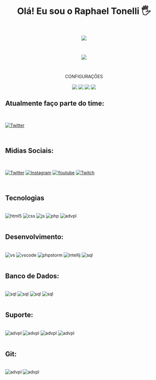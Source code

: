<h1 align='center'> Olá! Eu sou o Raphael Tonelli 🖐️</h1>

<div><br/></div>

<p align='center' style='text-align: center'>
<img src="https://github-readme-stats.vercel.app/api?username=tonellimg&show_icons=true&theme=dark&count_private=true">
</p>

<br/>

<p style='text-align: center'>
<img src="https://github-readme-stats.vercel.app/api/top-langs/?username=tonellimg&theme=dark" >
</p>

<div><br/></div>

<p align='center'>
  CONFIGURAÇÕES<br/><br/>
  <img src="https://img.shields.io/badge/windows-11-blue" />
  <img src="https://img.shields.io/badge/ryzen-5600x-red" />
  <img src="https://img.shields.io/badge/nvidia-rtx3070-green" />
  <img src="https://img.shields.io/badge/ram-16gb-yellow" />
</p>


## Atualmente faço parte do time:

<div><br/></div>

[![Twitter](https://img.shields.io/badge/.iNi_Sistemas-1086e4?style=for-the-badge&logoColor=white)](https://github.com/PontoIniSistemas)

<div><br/></div>

## Midias Sociais: 

<div><br/></div>

[![Twitter](https://img.shields.io/badge/Twitter-23b8fe?style=for-the-badge&logo=twitter&logoColor=white)](https://twitter.com/TonelliMG)
[![Instagram](https://img.shields.io/badge/Instagram-E4405F?style=for-the-badge&logo=instagram&logoColor=white)](https://instagram.com/tonelli_oficial)
[![Youtube](https://img.shields.io/badge/YouTube-FF0000?style=for-the-badge&logo=youtube&logoColor=white)](https://www.youtube.com/c/BoyraphapixBR)
[![Twitch](https://img.shields.io/badge/Twitch-9146FF?style=for-the-badge&logo=twitch&logoColor=white)](https://www.twitch.tv/Boyraphapix)

<div><br/></div>

## Tecnologias

<div style="display: inline_block">
<br/>
  <img align="center" alt="html5" src="https://img.shields.io/badge/HTML5-E34F26?style=for-the-badge&logo=html5&logoColor=white" />
  <img align="center" alt="css" src="https://img.shields.io/badge/CSS3-1572B6?style=for-the-badge&logo=css3&logoColor=white" />
  <img align="center" alt="js" src="https://img.shields.io/badge/JavaScript-F7DF1E?style=for-the-badge&logo=javascript&logoColor=black" />
  <img align="center" alt="php" src="https://img.shields.io/badge/php-5708ff?style=for-the-badge&logo=php&logoColor=white" />
  <img align="center" alt="advpl" src="https://img.shields.io/badge/ADVPL-2C39BD?style=for-the-badge&logo=iCloud&logoColor=white" />
</div><br/>

## Desenvolvimento:

<div style="display: inline_block">
<br/>
  <img align="center" alt="vs" src="https://img.shields.io/badge/Visual Studio-5C2D91?style=for-the-badge&logo=visualstudio&logoColor=white" />
  <img align="center" alt="vscode" src="https://img.shields.io/badge/Visual Code-007ACC?style=for-the-badge&logo=visualstudiocode&logoColor=white" />
  <img align="center" alt="phpstorm" src="https://img.shields.io/badge/PhpStorm-6C78AF?style=for-the-badge&logo=phpstorm&logoColor=black" />
  <img align="center" alt="intellij" src="https://img.shields.io/badge/IntelliJ-5708ff?style=for-the-badge&logo=intellijidea&logoColor=white" />
   <img align="center" alt="sql" src="https://img.shields.io/badge/NETBEANS-1B6AC6?style=for-the-badge&logo=apachenetbeanside&logoColor=white" />
</div><br/>

## Banco de Dados:

<div style="display: inline_block">
<br/>
  <img align="center" alt="sql" src="https://img.shields.io/badge/SQL SERVER-CC2927?style=for-the-badge&logo=microsoftsqlserver&logoColor=white" />
  <img align="center" alt="sql" src="https://img.shields.io/badge/MY SQL-4479A1?style=for-the-badge&logo=mysql&logoColor=white" />
  <img align="center" alt="sql" src="https://img.shields.io/badge/POSTGRES-4169E1?style=for-the-badge&logo=postgresql&logoColor=white" />
  <img align="center" alt="sql" src="https://img.shields.io/badge/MARIA DB-003545?style=for-the-badge&logo=mariadb&logoColor=white" />
</div><br/>

## Suporte:

<div style="display: inline_block">
<br/>
    <img align="center" alt="advpl" src="https://img.shields.io/badge/DATAGRIP-6C78AF?style=for-the-badge&logo=datagrip&logoColor=white" />
    <img align="center" alt="advpl" src="https://img.shields.io/badge/XAMPP-FB7A24?style=for-the-badge&logo=xampp&logoColor=white" />
    <img align="center" alt="advpl" src="https://img.shields.io/badge/POSTMAN-FF6C37?style=for-the-badge&logo=postman&logoColor=white" />
    <img align="center" alt="advpl" src="https://img.shields.io/badge/FILEZILLA-BF0000?style=for-the-badge&logo=filezilla&logoColor=white" />
</div><br/>

## Git:

<div style="display: inline_block">
<br/>
    <img align="center" alt="advpl" src="https://img.shields.io/badge/GITHUB-181717?style=for-the-badge&logo=github&logoColor=white" />
    <img align="center" alt="advpl" src="https://img.shields.io/badge/GIT-F05032?style=for-the-badge&logo=git&logoColor=white" />
</div><br/>
